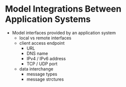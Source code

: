 # Model Integrations Between Application Systems

* Model interfaces provided by an application system
  * local vs remote interfaces
  * client access endpoint
    * URL
    * DNS name
    * IPv4 / IPv6 address
    * TCP / UDP port
  * data interchange
    * message types
    * message strctures